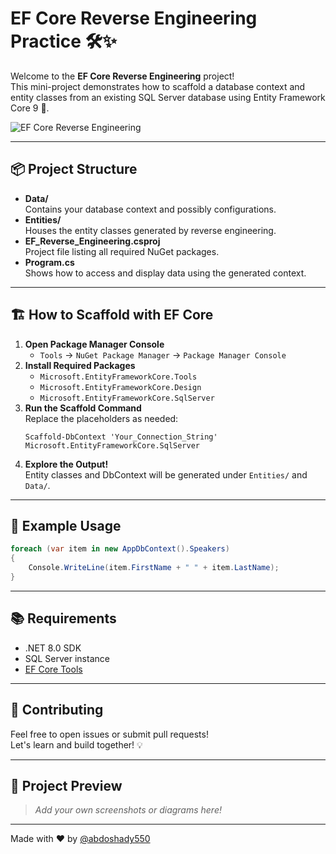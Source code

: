 # EF Core Reverse Engineering Practice 🛠️✨

Welcome to the **EF Core Reverse Engineering** project!  
This mini-project demonstrates how to scaffold a database context and entity classes from an existing SQL Server database using Entity Framework Core 9 🚀.

![EF Core Reverse Engineering](https://miro.medium.com/v2/resize:fit:1400/1*tFZ1tcl9qZ5Jj9NBEPowIA.png)

---

## 📦 Project Structure

- **Data/**  
  Contains your database context and possibly configurations.
- **Entities/**  
  Houses the entity classes generated by reverse engineering.
- **EF_Reverse_Engineering.csproj**  
  Project file listing all required NuGet packages.
- **Program.cs**  
  Shows how to access and display data using the generated context.

---

## 🏗️ How to Scaffold with EF Core

1. **Open Package Manager Console**
   - `Tools` → `NuGet Package Manager` → `Package Manager Console`
2. **Install Required Packages**
   - `Microsoft.EntityFrameworkCore.Tools`
   - `Microsoft.EntityFrameworkCore.Design`
   - `Microsoft.EntityFrameworkCore.SqlServer`
3. **Run the Scaffold Command**  
   Replace the placeholders as needed:
   ```
   Scaffold-DbContext 'Your_Connection_String' Microsoft.EntityFrameworkCore.SqlServer
   ```
4. **Explore the Output!**  
   Entity classes and DbContext will be generated under `Entities/` and `Data/`.

---

## 📝 Example Usage

```csharp
foreach (var item in new AppDbContext().Speakers)
{
    Console.WriteLine(item.FirstName + " " + item.LastName);
}
```

---

## 📚 Requirements

- .NET 8.0 SDK
- SQL Server instance
- [EF Core Tools](https://docs.microsoft.com/en-us/ef/core/cli/powershell)

---

## 🤝 Contributing

Feel free to open issues or submit pull requests!  
Let's learn and build together! 💡

---

## 📸 Project Preview

> _Add your own screenshots or diagrams here!_

---

Made with ❤️ by [@abdoshady550](https://github.com/abdoshady550)
